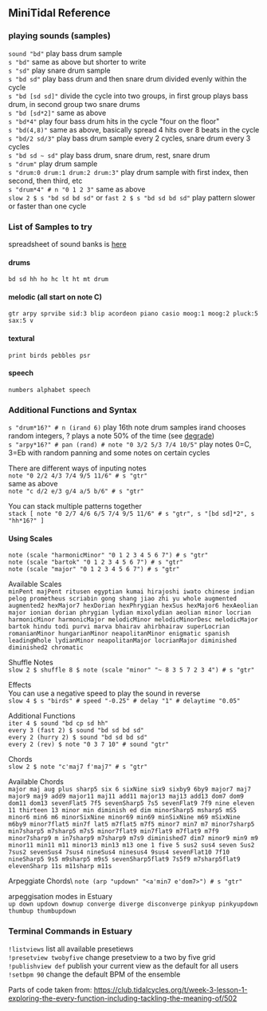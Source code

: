 ## MiniTidal Reference

### playing sounds (samples)

`sound "bd"` play bass drum sample\
`s "bd"` same as above but shorter to write\
`s "sd"` play snare drum sample\
`s "bd sd"` play bass drum and then snare drum divided evenly within the cycle\
`s "bd [sd sd]"` divide the cycle into two groups, in first group plays bass drum, in second group two snare drums\
`s "bd [sd*2]"` same as above\
`s "bd*4"` play four bass drum hits in the cycle "four on the floor"\
`s "bd(4,8)"` same as above, basically spread 4 hits over 8 beats in the cycle\
`s "bd/2 sd/3"` play bass drum sample every 2 cycles, snare drum every 3 cycles\
`s "bd sd ~ sd"` play bass drum, snare drum, rest, snare drum\
`s "drum"` play drum sample\
`s "drum:0 drum:1 drum:2 drum:3"` play drum sample with first index, then second, then third, etc \
`s "drum*4" # n "0 1 2 3"` same as above\
`slow 2 $ s "bd sd bd sd"` or `fast 2 $ s "bd sd bd sd"` play pattern slower or faster than one cycle

### List of Samples to try
spreadsheet of sound banks is [here](https://docs.google.com/spreadsheets/d/1aiKqsljYSy5kOY1Gn1CHfkYAEShDaj-z9TDNqnNcTqU/edit#gid=1498343341)

#### drums
`bd sd hh ho hc lt ht mt drum`
#### melodic (all start on note C)
`gtr arpy sprvibe sid:3 blip acordeon piano casio moog:1 moog:2 pluck:5 sax:5 v`
#### textural
`print birds pebbles psr`
#### speech
`numbers alphabet speech`

### Additional Functions and Syntax
`s "drum*16?" # n (irand 6)` play 16th note drum samples irand chooses random integers, ? plays a note 50% of the time (see [degrade](https://tidalcycles.org/docs/reference/alteration/#degrade))\
`s "arpy*16?" # pan (rand) # note "0 3/2 5/3 7/4 10/5"` play notes 0=C, 3=Eb with random panning and some notes on certain cycles

There are different ways of inputing notes\
`note "0 2/2 4/3 7/4 9/5 11/6" # s "gtr"`\
same as above\
`note "c d/2 e/3 g/4 a/5 b/6" # s "gtr"`

You can stack multiple patterns together\
`stack [
note "0 2/7 4/6 6/5 7/4 9/5 11/6" # s "gtr",
s "[bd sd]*2",
s "hh*16?"
]`

#### Using Scales
`note (scale "harmonicMinor" "0 1 2 3 4 5 6 7") # s "gtr"`\
`note (scale "bartok" "0 1 2 3 4 5 6 7") # s "gtr"`\
`note (scale "major" "0 1 2 3 4 5 6 7") # s "gtr"`

Available Scales\
`minPent majPent ritusen egyptian kumai hirajoshi iwato chinese indian pelog prometheus scriabin gong shang jiao zhi yu whole augmented augmented2 hexMajor7 hexDorian hexPhrygian hexSus hexMajor6 hexAeolian major ionian dorian phrygian lydian mixolydian aeolian minor locrian harmonicMinor harmonicMajor melodicMinor melodicMinorDesc melodicMajor bartok hindu todi purvi marva bhairav ahirbhairav superLocrian romanianMinor hungarianMinor neapolitanMinor enigmatic spanish leadingWhole lydianMinor neapolitanMajor locrianMajor diminished diminished2 chromatic`

Shuffle Notes\
`slow 2 $ shuffle 8 $ note (scale "minor" "~ 8 3 5 7 2 3 4") # s "gtr"`

Effects\
You can use a negative speed to play the sound in reverse\
`slow 4 $ s "birds" # speed "-0.25" # delay "1" # delaytime "0.05"`

Additional Functions\
`iter 4 $ sound "bd cp sd hh"`\
`every 3 (fast 2) $ sound "bd sd bd sd"`\
`every 2 (hurry 2) $ sound "bd sd bd sd"`\
`every 2 (rev) $ note "0 3 7 10" # sound "gtr"`

Chords\
`slow 2 $ note "c'maj7 f'maj7" # s "gtr"`

Available Chords\
`major maj aug plus sharp5 six 6 sixNine six9 sixby9 6by9 major7 maj7 major9 maj9 add9 major11 maj11 add11 major13 maj13 add13 dom7 dom9 dom11 dom13 sevenFlat5 7f5 sevenSharp5 7s5 sevenFlat9 7f9 nine eleven 11 thirteen 13 minor min diminish ed dim minorSharp5 msharp5 mS5 minor6 min6 m6 minorSixNine minor69 min69 minSixNine m69 mSixNine m6by9 minor7flat5 min7f lat5 m7flat5 m7f5 minor7 min7 m7 minor7sharp5 min7sharp5 m7sharp5 m7s5 minor7flat9 min7flat9 m7flat9 m7f9 minor7sharp9 m in7sharp9 m7sharp9 m7s9 diminished7 dim7 minor9 min9 m9 minor11 min11 m11 minor13 min13 m13 one 1 five 5 sus2 sus4 seven Sus2 7sus2 sevenSus4 7sus4 nineSus4 ninesus4 9sus4 sevenFlat10 7f10 nineSharp5 9s5 m9sharp5 m9s5 sevenSharp5flat9 7s5f9 m7sharp5flat9 elevenSharp 11s m11sharp m11s`

Arpeggiate Chords\ 
`note (arp "updown" "<a'min7 e'dom7>") # s "gtr"`

arpeggisation modes in Estuary\
`up down updown downup converge diverge disconverge pinkyup pinkyupdown thumbup thumbupdown`

### Terminal Commands in Estuary
`!listviews` list all available presetiews\
`!presetview twobyfive` change presetview to a two by five grid\
`!publishview def` publish your current view as the default for all users\
`!setbpm 90` change the default BPM of the ensemble

Parts of code taken from: https://club.tidalcycles.org/t/week-3-lesson-1-exploring-the-every-function-including-tackling-the-meaning-of/502
